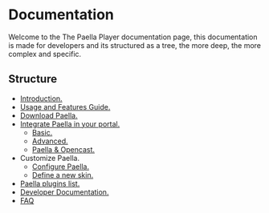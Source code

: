 # Documentation

Welcome to the The Paella Player documentation page, this documentation is made for developers and its structured as a tree, the more deep, the more complex and specific.

## Structure

- [Introduction.](introduction.md)
- [Usage and Features Guide.](usage_guide.md)
- [Download Paella.](download_paella.md)
- [Integrate Paella in your portal.](integrate.md)
    - [Basic.](integrate_basic.md)
    - [Advanced.](integrate_advanced.md)
    - [Paella & Opencast.](http://github.com/polimediaupv/paella-matterhorn)
- Customize Paella.
    - [Configure Paella.](configure.md)
    - [Define a new skin.](customize_newskin.md)
- [Paella plugins list.](plugins.md)
- [Developer Documentation.](developer/developer.md)
- [FAQ](faq.md)

